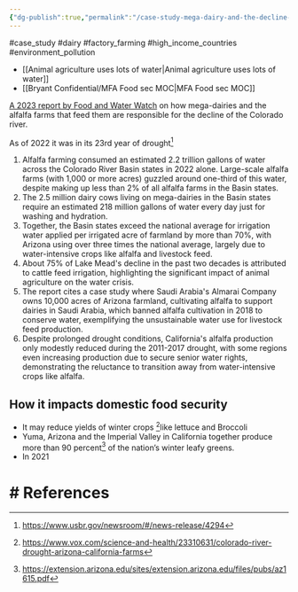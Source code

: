 ```yaml
---
{"dg-publish":true,"permalink":"/case-study-mega-dairy-and-the-decline-of-the-colorado-river/","created":"2024-03-21T14:14:36.000+00:00","updated":"2025-09-28T23:46:10.171+01:00"}
---
```


#case_study #dairy #factory_farming #high_income_countries #environment_pollution  

- [[Animal agriculture uses lots of water\|Animal agriculture uses lots of water]]
- [[Bryant Confidential/MFA Food sec MOC\|MFA Food sec MOC]] 

[A 2023 report by Food and Water Watch](https://www.foodandwaterwatch.org/2023/08/08/big-ag-is-draining-the-colorado-river-dry/#conclusion-and-recommendations) on how mega-dairies and the alfalfa farms that feed them are responsible for the decline of the Colorado river. 

As of 2022 it was in its 23rd year of drought[^2]

1. Alfalfa farming consumed an estimated 2.2 trillion gallons of water across the Colorado River Basin states in 2022 alone. Large-scale alfalfa farms (with 1,000 or more acres) guzzled around one-third of this water, despite making up less than 2% of all alfalfa farms in the Basin states.
2. The 2.5 million dairy cows living on mega-dairies in the Basin states require an estimated 218 million gallons of water every day just for washing and hydration.
3. Together, the Basin states exceed the national average for irrigation water applied per irrigated acre of farmland by more than 70%, with Arizona using over three times the national average, largely due to water-intensive crops like alfalfa and livestock feed.
4. About 75% of Lake Mead's decline in the past two decades is attributed to cattle feed irrigation, highlighting the significant impact of animal agriculture on the water crisis.
5. The report cites a case study where Saudi Arabia's Almarai Company owns 10,000 acres of Arizona farmland, cultivating alfalfa to support dairies in Saudi Arabia, which banned alfalfa cultivation in 2018 to conserve water, exemplifying the unsustainable water use for livestock feed production.
6. Despite prolonged drought conditions, California's alfalfa production only modestly reduced during the 2011-2017 drought, with some regions even increasing production due to secure senior water rights, demonstrating the reluctance to transition away from water-intensive crops like alfalfa.

## How it impacts domestic food security
- It may reduce yields of winter crops [^3]like lettuce and Broccoli
- Yuma, Arizona and the Imperial Valley in California together produce more than 90 percent[^1] of the nation’s winter leafy greens.
- In 2021 
# # References

[^1]: https://extension.arizona.edu/sites/extension.arizona.edu/files/pubs/az1615.pdf
[^2]: https://www.usbr.gov/newsroom/#/news-release/4294
[^3]: https://www.vox.com/science-and-health/23310631/colorado-river-drought-arizona-california-farms